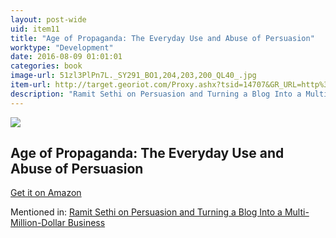 ```yaml
---
layout: post-wide
uid: item11
title: "Age of Propaganda: The Everyday Use and Abuse of Persuasion"
worktype: "Development"
date: 2016-08-09 01:01:01
categories: book
image-url: 51zl3PlPn7L._SY291_BO1,204,203,200_QL40_.jpg
item-url: http://target.georiot.com/Proxy.ashx?tsid=14707&GR_URL=http%3A%2F%2Fwww.amazon.com%2FAge-Propaganda-Everyday-Abuse-Persuasion%2Fdp%2F0805074031%2F
description: "Ramit Sethi on Persuasion and Turning a Blog Into a Multi-Million-Dollar Business"
---
```

<a href="http://target.georiot.com/Proxy.ashx?tsid=14707&GR_URL=http%3A%2F%2Fwww.amazon.com%2FAge-Propaganda-Everyday-Abuse-Persuasion%2Fdp%2F0805074031%2F" target="blank"><img src="../../../../img/thumbs/51zl3PlPn7L._SY291_BO1,204,203,200_QL40_.jpg" class="prod-img"></a>
<h2>Age of Propaganda: The Everyday Use and Abuse of Persuasion</h2>
<p><a href="http://target.georiot.com/Proxy.ashx?tsid=14707&GR_URL=http%3A%2F%2Fwww.amazon.com%2FAge-Propaganda-Everyday-Abuse-Persuasion%2Fdp%2F0805074031%2F" target="blank">Get it on Amazon</a><p>
<p>Mentioned in: <a href="http://fourhourworkweek.com/2014/10/09/ramit-sethi-on-persuasion-and-turning-a-blog-into-a-multi-million-dollar-business/" target="blank">Ramit Sethi on Persuasion and Turning a Blog Into a Multi-Million-Dollar Business</a></p>
